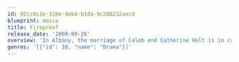 ```yaml
---
id: 02cc0c3e-32be-4eb4-b1da-9c208232aecd
blueprint: movie
title: Fireproof
release_date: '2008-09-26'
overview: 'In Albany, the marriage of Caleb end Catherine Holt is in crisis and they decide to divorce. However, Caleb''s father, John, proposes that his son delays their separation process for forty days and follow a procedure called "The Love Dare" to make them love each other again.'
genres: '[{"id": 18, "name": "Drama"}]'
---
```

